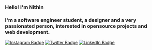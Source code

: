 ### Hello! I'm Nithin 
### I'm a **software engineer student**, a **designer** and a very **passionated person**, interested in opensource projects and web development. 

 [![Instagram Badge](https://img.shields.io/badge/-Instagram-blue?style=flat-square&logo=Instagram&logoColor=white&color=242933&link=https://www.instagram.com/gnithin126/)](https://www.instagram.com/gnithin126/)
 [![Twitter Badge](https://img.shields.io/badge/-Twitter-1ca0f1?style=flat-square&color=242933&logo=twitter&logoColor=white&link=https://twitter.com/126nithin)](https://twitter.com/126nithin) 
 [![LinkedIn Badge](https://img.shields.io/badge/-Linkedin-1ca0f1?style=flat-square&color=242933&logo=linkedin&logoColor=white&link=https://www.linkedin.com/in/nithin-gannarpu-512282229/)](https://www.linkedin.com/in/nithin-gannarpu-512282229/) 

